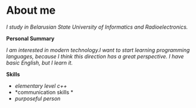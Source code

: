# About me 

*I study in Belarusian State University of Informatics and Radioelectronics.*

**Personal Summary**

*I am interested in modern technology.I want to start learning programming languages, because I think this direction has a great perspective. I have basic English, but I learn it.*

**Skills**

 -	*elementary level c++*
 -	*communication skills *
 -	*purposeful person*
